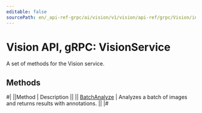 ```yaml
---
editable: false
sourcePath: en/_api-ref-grpc/ai/vision/v1/vision/api-ref/grpc/Vision/index.md
---
```


# Vision API, gRPC: VisionService

A set of methods for the Vision service.

## Methods

#|
||Method | Description ||
|| [BatchAnalyze](batchAnalyze.md) | Analyzes a batch of images and returns results with annotations. ||
|#